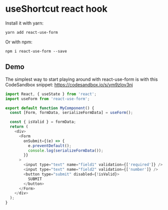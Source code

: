 # useShortcut react hook

Install it with yarn:

```
yarn add react-use-form
```

Or with npm:

```
npm i react-use-form --save
```

## Demo

The simplest way to start playing around with react-use-form is with this CodeSandbox snippet:
https://codesandbox.io/s/ym9zlov3nj

```javascript
import React, { useState } from 'react';
import useForm from 'react-use-form';

export default function MyComponent() {
  const [Form, formData, serializeFormData] = useForm();

  const { isValid } = formData;
  return (
    <div>
      <Form
        onSubmit={(e) => {
          e.preventDefault();
          console.log(serializeFormData());
        }}
      >
        <input type="text" name="field1" validation={['required']} />
        <input type="text" name="field2" validation={['number']} />
        <button type="submit" disabled={!isValid}>
          SUBMIT
        </button>
      </Form>
    </div>
  );
}
```
